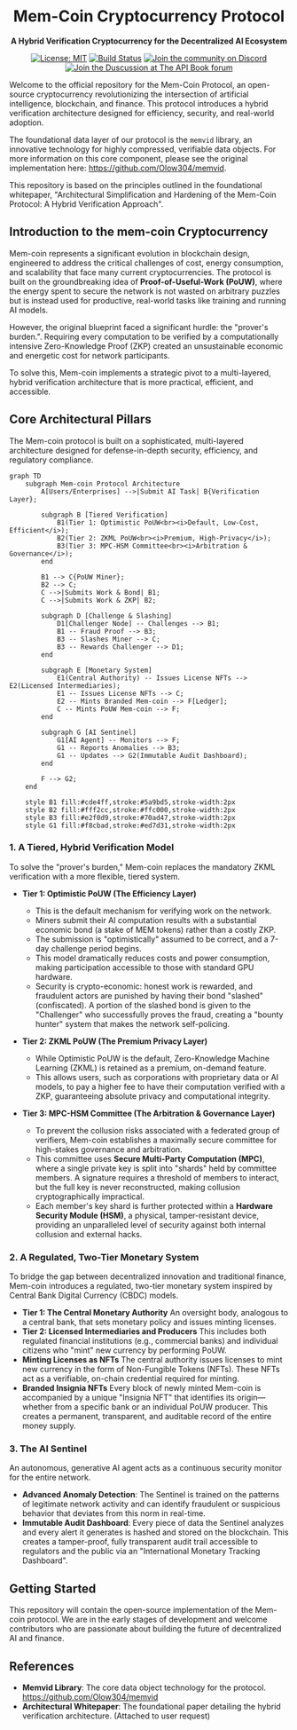 <div align="center">
<h1>Mem-Coin Cryptocurrency Protocol</h1>
  <p><strong>A Hybrid Verification Cryptocurrency for the Decentralized AI Ecosystem</strong></p>

  <p>
    <a href="https://github.com/Olow304/memvid/blob/main/LICENSE"><img src="https://img.shields.io/badge/License-MIT-blue.svg" alt="License: MIT"></a>
    <a href="https://github.com/Olow304/memvid/actions"><img src="https://img.shields.io/github/actions/workflow/status/Olow304/memvid/main.yml?branch=main&style=flat-square" alt="Build Status"></a>
    <a href="https://discord.gg/your-discord-invite"><img src="https://img.shields.io/discord/your-server-id?logo=discord&style=flat-square" alt="Join the community on Discord"></a>
    <a href="https://theapibook.com/memvid/"><img src="https://theapibook.com/images/logo.jpg" alt="Join the Duscussion at The API Book forum"></a>
  </p>
</div>

Welcome to the official repository for the Mem-Coin Protocol, an open-source cryptocurrency revolutionizing the intersection of artificial intelligence, blockchain, and finance. This protocol introduces a hybrid verification architecture designed for efficiency, security, and real-world adoption.

The foundational data layer of our protocol is the `memvid` library, an innovative technology for highly compressed, verifiable data objects. For more information on this core component, please see the original implementation here: <https://github.com/Olow304/memvid>.

This repository is based on the principles outlined in the foundational whitepaper, "Architectural Simplification and Hardening of the Mem-Coin Protocol: A Hybrid Verification Approach".

## Introduction to the mem-coin Cryptocurrency

Mem-coin represents a significant evolution in blockchain design, engineered to address the critical challenges of cost, energy consumption, and scalability that face many current cryptocurrencies. The protocol is built on the groundbreaking idea of **Proof-of-Useful-Work (PoUW)**, where the energy spent to secure the network is not wasted on arbitrary puzzles but is instead used for productive, real-world tasks like training and running AI models.

However, the original blueprint faced a significant hurdle: the "prover's burden.". Requiring every computation to be verified by a computationally intensive Zero-Knowledge Proof (ZKP) created an unsustainable economic and energetic cost for network participants.

To solve this, Mem-coin implements a strategic pivot to a multi-layered, hybrid verification architecture that is more practical, efficient, and accessible.

## Core Architectural Pillars

The Mem-coin protocol is built on a sophisticated, multi-layered architecture designed for defense-in-depth security, efficiency, and regulatory compliance.

```mermaid
graph TD
    subgraph Mem-coin Protocol Architecture
        A[Users/Enterprises] -->|Submit AI Task| B{Verification Layer};

        subgraph B [Tiered Verification]
            B1(Tier 1: Optimistic PoUW<br><i>Default, Low-Cost, Efficient</i>);
            B2(Tier 2: ZKML PoUW<br><i>Premium, High-Privacy</i>);
            B3(Tier 3: MPC-HSM Committee<br><i>Arbitration & Governance</i>);
        end

        B1 --> C{PoUW Miner};
        B2 --> C;
        C -->|Submits Work & Bond| B1;
        C -->|Submits Work & ZKP| B2;

        subgraph D [Challenge & Slashing]
            D1[Challenger Node] -- Challenges --> B1;
            B1 -- Fraud Proof --> B3;
            B3 -- Slashes Miner --> C;
            B3 -- Rewards Challenger --> D1;
        end

        subgraph E [Monetary System]
            E1(Central Authority) -- Issues License NFTs --> E2(Licensed Intermediaries);
            E1 -- Issues License NFTs --> C;
            E2 -- Mints Branded Mem-coin --> F[Ledger];
            C -- Mints PoUW Mem-coin --> F;
        end

        subgraph G [AI Sentinel]
            G1[AI Agent] -- Monitors --> F;
            G1 -- Reports Anomalies --> B3;
            G1 -- Updates --> G2(Immutable Audit Dashboard);
        end

        F --> G2;
    end

    style B1 fill:#cde4ff,stroke:#5a9bd5,stroke-width:2px
    style B2 fill:#fff2cc,stroke:#ffc000,stroke-width:2px
    style B3 fill:#e2f0d9,stroke:#70ad47,stroke-width:2px
    style G1 fill:#f8cbad,stroke:#ed7d31,stroke-width:2px
```

### 1. A Tiered, Hybrid Verification Model

To solve the "prover's burden," Mem-coin replaces the mandatory ZKML verification with a more flexible, tiered system.

* **Tier 1: Optimistic PoUW (The Efficiency Layer)**
    * This is the default mechanism for verifying work on the network.
    * Miners submit their AI computation results with a substantial economic bond (a stake of MEM tokens) rather than a costly ZKP.
    * The submission is "optimistically" assumed to be correct, and a 7-day challenge period begins.
    * This model dramatically reduces costs and power consumption, making participation accessible to those with standard GPU hardware.
    * Security is crypto-economic: honest work is rewarded, and fraudulent actors are punished by having their bond "slashed" (confiscated). A portion of the slashed bond is given to the "Challenger" who successfully proves the fraud, creating a "bounty hunter" system that makes the network self-policing.

* **Tier 2: ZKML PoUW (The Premium Privacy Layer)**
    * While Optimistic PoUW is the default, Zero-Knowledge Machine Learning (ZKML) is retained as a premium, on-demand feature.
    * This allows users, such as corporations with proprietary data or AI models, to pay a higher fee to have their computation verified with a ZKP, guaranteeing absolute privacy and computational integrity.

* **Tier 3: MPC-HSM Committee (The Arbitration & Governance Layer)**
    * To prevent the collusion risks associated with a federated group of verifiers, Mem-coin establishes a maximally secure committee for high-stakes governance and arbitration.
    * This committee uses **Secure Multi-Party Computation (MPC)**, where a single private key is split into "shards" held by committee members. A signature requires a threshold of members to interact, but the full key is never reconstructed, making collusion cryptographically impractical.
    * Each member's key shard is further protected within a **Hardware Security Module (HSM)**, a physical, tamper-resistant device, providing an unparalleled level of security against both internal collusion and external hacks.

### 2. A Regulated, Two-Tier Monetary System

To bridge the gap between decentralized innovation and traditional finance, Mem-coin introduces a regulated, two-tier monetary system inspired by Central Bank Digital Currency (CBDC) models.

* **Tier 1: The Central Monetary Authority** An oversight body, analogous to a central bank, that sets monetary policy and issues minting licenses.
* **Tier 2: Licensed Intermediaries and Producers** This includes both regulated financial institutions (e.g., commercial banks) and individual citizens who "mint" new currency by performing PoUW.
* **Minting Licenses as NFTs** The central authority issues licenses to mint new currency in the form of Non-Fungible Tokens (NFTs). These NFTs act as a verifiable, on-chain credential required for minting.
* **Branded Insignia NFTs** Every block of newly minted Mem-coin is accompanied by a unique "Insignia NFT" that identifies its origin—whether from a specific bank or an individual PoUW producer. This creates a permanent, transparent, and auditable record of the entire money supply.

### 3. The AI Sentinel

An autonomous, generative AI agent acts as a continuous security monitor for the entire network.

* **Advanced Anomaly Detection**: The Sentinel is trained on the patterns of legitimate network activity and can identify fraudulent or suspicious behavior that deviates from this norm in real-time.
* **Immutable Audit Dashboard**: Every piece of data the Sentinel analyzes and every alert it generates is hashed and stored on the blockchain. This creates a tamper-proof, fully transparent audit trail accessible to regulators and the public via an "International Monetary Tracking Dashboard".

## Getting Started

This repository will contain the open-source implementation of the Mem-coin protocol. We are in the early stages of development and welcome contributors who are passionate about building the future of decentralized AI and finance.

## References

* **Memvid Library**: The core data object technology for the protocol. <https://github.com/Olow304/memvid>
* **Architectural Whitepaper**: The foundational paper detailing the hybrid verification architecture. (Attached to user request)
